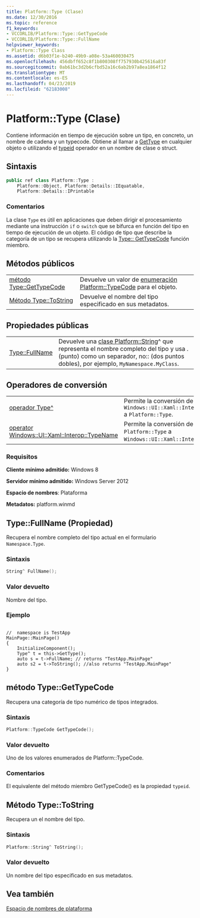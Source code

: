 ```yaml
---
title: Platform::Type (Clase)
ms.date: 12/30/2016
ms.topic: reference
f1_keywords:
- VCCORLIB/Platform::Type::GetTypeCode
- VCCORLIB/Platform::Type::FullName
helpviewer_keywords:
- Platform::Type Class
ms.assetid: d6b03f1e-b240-49b9-a08e-53a460030475
ms.openlocfilehash: 456dbff652c8f1b800308ff757930b425616a83f
ms.sourcegitcommit: 0ab61bc3d2b6cfbd52a16c6ab2b97a8ea1864f12
ms.translationtype: MT
ms.contentlocale: es-ES
ms.lasthandoff: 04/23/2019
ms.locfileid: "62183008"
---
```

# <a name="platformtype-class"></a>Platform::Type (Clase)

Contiene información en tiempo de ejecución sobre un tipo, en concreto, un nombre de cadena y un typecode. Obtiene al llamar a [GetType](../cppcx/platform-object-class.md#gettype) en cualquier objeto o utilizando el [typeid](../extensions/typeid-cpp-component-extensions.md) operador en un nombre de clase o struct.

## <a name="syntax"></a>Sintaxis

```cpp
public ref class Platform::Type :
    Platform::Object, Platform::Details::IEquatable,
    Platform::Details::IPrintable
```

### <a name="remarks"></a>Comentarios

La clase `Type` es útil en aplicaciones que deben dirigir el procesamiento mediante una instrucción `if` o `switch` que se bifurca en función del tipo en tiempo de ejecución de un objeto. El código de tipo que describe la categoría de un tipo se recupera utilizando la [Type:: GetTypeCode](#gettypecode) función miembro.

## <a name="public-methods"></a>Métodos públicos

|||
|-|-|
|[método Type::GetTypeCode](#gettypecode)|Devuelve un valor de [enumeración Platform::TypeCode](../cppcx/platform-typecode-enumeration.md) para el objeto.|
|[Método Type::ToString](#tostring)|Devuelve el nombre del tipo especificado en sus metadatos.|

## <a name="public-properties"></a>Propiedades públicas

|||
|-|-|
|[Type::FullName](#fullname)|Devuelve una [clase Platform::String](../cppcx/platform-string-class.md)^ que representa el nombre completo del tipo y usa . (punto) como un separador, no:: (dos puntos dobles), por ejemplo, `MyNamespace.MyClass`.|

## <a name="conversion-operators"></a>Operadores de conversión

|||
|-|-|
|[operador Type^](../cppcx/operator-type-hat.md)|Permite la conversión de `Windows::UI::Xaml::Interop::TypeName` a `Platform::Type`.|
|[operator Windows::UI::Xaml::Interop::TypeName](../cppcx/operator-windows-ui-xaml-interop-typename.md)|Permite la conversión de `Platform::Type` a `Windows::UI::Xaml::Interop::TypeName`.|

### <a name="requirements"></a>Requisitos

**Cliente mínimo admitido:** Windows 8

**Servidor mínimo admitido:** Windows Server 2012

**Espacio de nombres**: Plataforma

**Metadatos:** platform.winmd

## <a name="fullname"></a> Type::FullName (Propiedad)

Recupera el nombre completo del tipo actual en el formulario `Namespace.Type`.

### <a name="syntax"></a>Sintaxis

```cpp
String^ FullName();
```

### <a name="return-value"></a>Valor devuelto

Nombre del tipo.
### <a name="example"></a>Ejemplo

```

//  namespace is TestApp
MainPage::MainPage()
{
    InitializeComponent();
    Type^ t = this->GetType();
    auto s = t->FullName; // returns "TestApp.MainPage"
    auto s2 = t->ToString(); //also returns "TestApp.MainPage"
}
```

## <a name="gettypecode"></a> método Type::GetTypeCode

Recupera una categoría de tipo numérico de tipos integrados.

### <a name="syntax"></a>Sintaxis

```cpp
Platform::TypeCode GetTypeCode();
```

### <a name="return-value"></a>Valor devuelto

Uno de los valores enumerados de Platform::TypeCode.

### <a name="remarks"></a>Comentarios

El equivalente del método miembro GetTypeCode() es la propiedad `typeid`.

## <a name="tostring"></a> Método Type::ToString

Recupera un el nombre del tipo.

### <a name="syntax"></a>Sintaxis

```cpp
Platform::String^ ToString();
```

### <a name="return-value"></a>Valor devuelto

Un nombre del tipo especificado en sus metadatos.

## <a name="see-also"></a>Vea también

[Espacio de nombres de plataforma](../cppcx/platform-namespace-c-cx.md)
